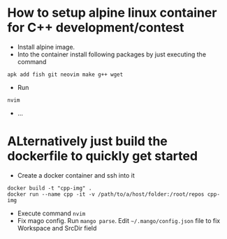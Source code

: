 # How to setup alpine linux container for C++ development/contest

- Install alpine image.
- Into the container install following packages by just executing the command
```
apk add fish git neovim make g++ wget
```
- Run 
```
nvim
```
- ...



# ALternatively just build the dockerfile to quickly get started
- Create a docker container and ssh into it
```
docker build -t "cpp-img" .
docker run --name cpp -it -v /path/to/a/host/folder:/root/repos cpp-img
```
- Execute command `nvim`
- Fix mago config. Run `mango parse`. Edit `~/.mango/config.json` file to fix Workspace and SrcDir field
